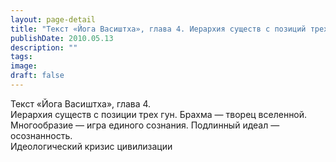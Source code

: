 ```yaml
---
layout: page-detail
title: "Текст «Йога Васиштха», глава 4. Иерархия существ с позиций трех гун"
publishDate: 2010.05.13
description: ""
tags:
image:
draft: false
---
```


 Текст «Йога Васиштха», глава 4.  
 Иерархия существ с позиции трех гун. Брахма — творец вселенной.  
 Многообразие — игра единого сознания. Подлинный идеал — осознанность.  
 Идеологический кризис цивилизации   

  
